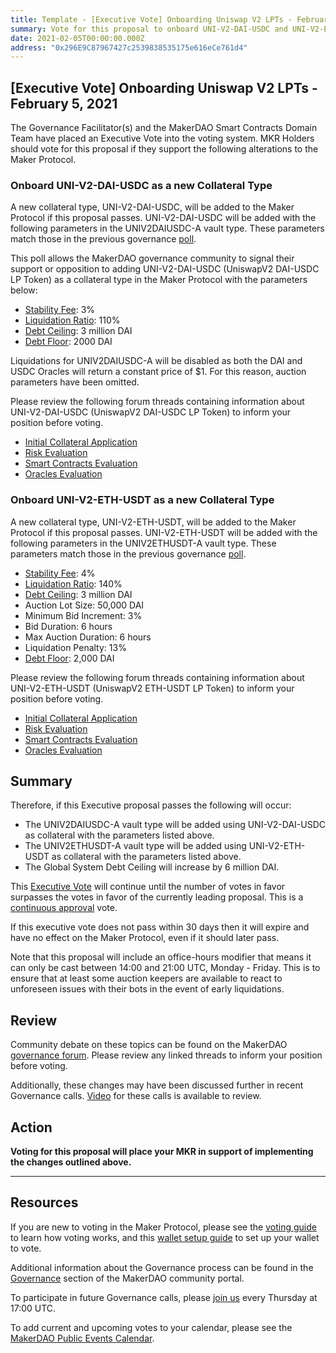 ```yaml
---
title: Template - [Executive Vote] Onboarding Uniswap V2 LPTs - February 5, 2021
summary: Vote for this proposal to onboard UNI-V2-DAI-USDC and UNI-V2-ETH-USDT Uniswap V2 LPs.
date: 2021-02-05T00:00:00.000Z
address: "0x296E9C87967427c2539838535175e616eCe761d4"
---
```

## [Executive Vote] Onboarding Uniswap V2 LPTs - February 5, 2021

The Governance Facilitator(s) and the MakerDAO Smart Contracts Domain Team have placed an Executive Vote into the voting system. MKR Holders should vote for this proposal if they support the following alterations to the Maker Protocol.

### Onboard UNI-V2-DAI-USDC as a new Collateral Type

A new collateral type, UNI-V2-DAI-USDC, will be added to the Maker Protocol if this proposal passes. UNI-V2-DAI-USDC will be added with the following parameters in the UNIV2DAIUSDC-A vault type. These parameters match those in the previous governance [poll](https://vote.makerdao.com/polling/QmeCbcVz?network=mainnet#poll-detail).

This poll allows the MakerDAO governance community to signal their support or opposition to adding UNI-V2-DAI-USDC (UniswapV2 DAI-USDC LP Token) as a collateral type in the Maker Protocol with the parameters below:

* [Stability Fee](https://community-development.makerdao.com/en/learn/governance/param-stability-fee): 3%
* [Liquidation Ratio](https://community-development.makerdao.com/en/learn/governance/param-liquidation-ratio): 110%
* [Debt Ceiling](https://community-development.makerdao.com/en/learn/governance/param-debt-ceiling): 3 million DAI
* [Debt Floor](https://community-development.makerdao.com/en/learn/governance/param-debt-floor): 2000 DAI

Liquidations for UNIV2DAIUSDC-A will be disabled as both the DAI and USDC Oracles will return a constant price of $1. For this reason, auction parameters have been omitted.

Please review the following forum threads containing information about UNI-V2-DAI-USDC (UniswapV2 DAI-USDC LP Token) to inform your position before voting.
* [Initial Collateral Application](https://forum.makerdao.com/t/uni-v2-dai-usdc-mip6-collateral-onboarding-application/5830)
* [Risk Evaluation](https://forum.makerdao.com/t/uni-v2-dai-usdc-collateral-onboarding-risk-evaluation/6258)
* [Smart Contracts Evaluation](https://forum.makerdao.com/t/uni-v2-dai-usdc-erc20-token-smart-contract-technical-assessment/6232)
* [Oracles Evaluation](https://forum.makerdao.com/t/uni-v2-dai-usdc-collateral-onboarding-oracle-assessment-mip10c3-sp22/6285)

### Onboard UNI-V2-ETH-USDT as a new Collateral Type

A new collateral type, UNI-V2-ETH-USDT, will be added to the Maker Protocol if this proposal passes. UNI-V2-ETH-USDT will be added with the following parameters in the UNIV2ETHUSDT-A vault type. These parameters match those in the previous governance [poll](https://vote.makerdao.com/polling/Qma6wD3v?network=mainnet).

* [Stability Fee](https://community-development.makerdao.com/en/learn/governance/param-stability-fee): 4%
* [Liquidation Ratio](https://community-development.makerdao.com/en/learn/governance/param-liquidation-ratio): 140%
* [Debt Ceiling](https://community-development.makerdao.com/en/learn/governance/param-debt-ceiling): 3 million DAI
* Auction Lot Size: 50,000 DAI
* Minimum Bid Increment: 3%
* Bid Duration: 6 hours
* Max Auction Duration: 6 hours
* Liquidation Penalty: 13%
* [Debt Floor](https://community-development.makerdao.com/en/learn/governance/param-debt-floor): 2,000 DAI

Please review the following forum threads containing information about UNI-V2-ETH-USDT (UniswapV2 ETH-USDT LP Token) to inform your position before voting.
* [Initial Collateral Application](https://forum.makerdao.com/t/uni-v2-eth-usdt-dai-collateral-onboarding-application/4280)
* [Risk Evaluation](https://forum.makerdao.com/t/uni-v2-eth-usdt-collateral-onboarding-risk-evaluation/6259)
* [Smart Contracts Evaluation](https://forum.makerdao.com/t/uni-v2-eth-usdt-erc20-token-smart-contract-technical-assessment/6231)
* [Oracles Evaluation](https://forum.makerdao.com/t/uni-v2-eth-usdt-collateral-onboarding-oracle-assessment-mip10c3-sp22/6284)

## Summary

Therefore, if this Executive proposal passes the following will occur:
* The UNIV2DAIUSDC-A vault type will be added using UNI-V2-DAI-USDC as collateral with the parameters listed above.
* The UNIV2ETHUSDT-A vault type will be added using UNI-V2-ETH-USDT as collateral with the parameters listed above.
* The Global System Debt Ceiling will increase by 6 million DAI.

This [Executive Vote](https://community-development.makerdao.com/en/learn/governance/on-chain-gov) will continue until the number of votes in favor surpasses the votes in favor of the currently leading proposal. This is a [continuous approval](https://community-development.makerdao.com/en/learn/governance/how-voting-works) vote. 

If this executive vote does not pass within 30 days then it will expire and have no effect on the Maker Protocol, even if it should later pass. 

Note that this proposal will include an office-hours modifier that means it can only be cast between 14:00 and 21:00 UTC, Monday - Friday. This is to ensure that at least some auction keepers are available to react to unforeseen issues with their bots in the event of early liquidations.


## Review

Community debate on these topics can be found on the MakerDAO [governance forum](https://forum.makerdao.com/). Please review any linked threads to inform your position before voting.

Additionally, these changes may have been discussed further in recent Governance calls. [Video](https://www.youtube.com/playlist?list=PLLzkWCj8ywWNq5-90-Id6VPSsrk4OWVan) for these calls is available to review.

## Action

**Voting for this proposal will place your MKR in support of implementing the changes outlined above.**

---

## Resources

If you are new to voting in the Maker Protocol, please see the [voting guide](https://community-development.makerdao.com/en/learn/governance/how-voting-works/) to learn how voting works, and this [wallet setup guide](https://community-development.makerdao.com/en/learn/governance/voting-setup/) to set up your wallet to vote.

Additional information about the Governance process can be found in the [Governance](https://community-development.makerdao.com/en/learn/governance) section of the MakerDAO community portal.

To participate in future Governance calls, please [join us](https://github.com/makerdao/community/tree/master/governance/governance-and-risk-meetings) every Thursday at 17:00 UTC.

To add current and upcoming votes to your calendar, please see the [MakerDAO Public Events Calendar](https://calendar.google.com/calendar/embed?src=makerdao.com_3efhm2ghipksegl009ktniomdk%40group.calendar.google.com&ctz=UTC&mode=week&showCalendars=0&showPrint=0).
